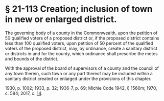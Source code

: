 # § 21-113 Creation; inclusion of town in new or enlarged district.

<p>The governing body of a county in the Commonwealth, upon the petition of 50 qualified voters of a proposed district or, if the proposed district contains less than 100 qualified voters, upon petition of 50 percent of the qualified voters of the proposed district, may, by ordinance, create a sanitary district or districts in and for the county, which ordinance shall prescribe the metes and bounds of the district.</p><p>With the approval of the board of supervisors of a county and the council of any town therein, such town or any part thereof may be included within a sanitary district created or enlarged under the provisions of this chapter.</p><p>1930, p. 1002; 1933, p. 32; 1936-7, p. 69; Michie Code 1942, § 1560m; 1970, c. 584; 2017, c. <a href='http://lis.virginia.gov/cgi-bin/legp604.exe?171+ful+CHAP0014'>14</a>.</p>